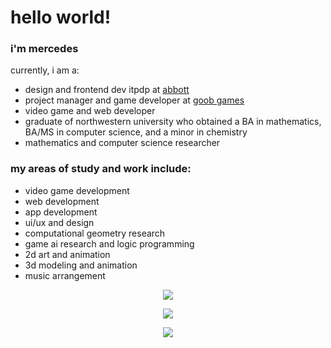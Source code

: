 # hello world!

### i'm mercedes
currently, i am a:
- design and frontend dev itpdp at [abbott](https://www.abbott.com/)
- project manager and game developer at [goob games](https://github.com/goob-games)
- video game and web developer
- graduate of northwestern university who obtained a BA in mathematics, BA/MS in computer science, and a minor in chemistry
- mathematics and computer science researcher

### my areas of study and work include:
- video game development
- web development
- app development
- ui/ux and design
- computational geometry research
- game ai research and logic programming
- 2d art and animation
- 3d modeling and animation
- music arrangement

<p align="center">
    <a href="https://git.io/streak-stats">
        <img src="https://streak-stats.demolab.com/?user=mercedes-sandu&theme=tokyonight&private=true" />
    </a>
</p>

<p align="center">
    <a href="https://github.com/anuraghazra/github-readme-stats">
        <img src="https://github-readme-stats-git-masterrstaa-rickstaa.vercel.app/api/top-langs/?username=mercedes-sandu&layout=compact&count_private=true&theme=tokyonight&langs_count=10" />
    </a>
</p>

<p align="center">
    <a href="https://skillicons.dev">
        <img src="https://skillicons.dev/icons?i=cs,unity,latex,java,python,cpp,unreal,react,svelte,mui,firebase,blender,figma,html,css,scss,js,ts,markdown,discord,github,&theme=dark" />
    </a>
</p>
